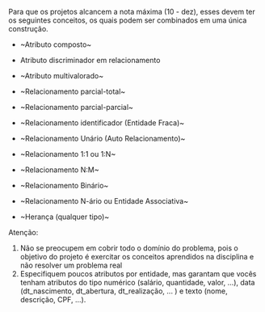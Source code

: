 Para que os projetos alcancem a nota máxima (10 - dez), esses devem ter os seguintes conceitos, os quais podem ser combinados em uma única construção.

- ~Atributo composto~
- Atributo discriminador em relacionamento
- ~Atributo multivalorado~

- ~Relacionamento parcial-total~
- ~Relacionamento parcial-parcial~
- ~Relacionamento identificador (Entidade Fraca)~
- ~Relacionamento Unário (Auto Relacionamento)~
- ~Relacionamento 1:1 ou 1:N~
- ~Relacionamento N:M~
- ~Relacionamento Binário~
- ~Relacionamento N-ário ou Entidade Associativa~
- ~Herança (qualquer tipo)~

Atenção:
1. Não se preocupem em cobrir todo o domínio do problema, pois o objetivo do projeto é exercitar os conceitos aprendidos na disciplina e não resolver um problema real
2. Especifiquem poucos atributos por entidade, mas garantam que vocês tenham atributos do tipo numérico (salário, quantidade, valor, …), data (dt_nascimento, dt_abertura, dt_realização, ... ) e texto (nome, descrição, CPF, ...).

